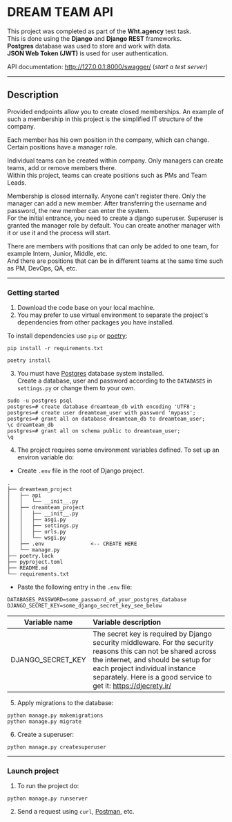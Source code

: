 # DREAM TEAM API

This project was completed as part of the **Wht.agency** test task.<br>
This is done using the **Django** and **Django REST** frameworks. <br>
**Postgres** database was used to store and work with data.<br>
**JSON Web Token (JWT)** is used for user authentication.

API documentation: http://127.0.0.1:8000/swagger/ (*start a test server*)
<hr>

## Description
Provided endpoints allow you to create closed memberships.
An example of such a membership in this project is the simplified IT structure of the company.

Each member has his own position in the company, which can change. Certain positions have a manager role.

Individual teams can be created within company. Only managers can create teams, add or remove members there.<br>
Within this project, teams can create positions such as PMs and Team Leads.

Membership is closed internally. Anyone can't register there. Only the manager can add a new member.
After transferring the username and password, the new member can enter the system.<br>
For the initial entrance, you need to create a django superuser. Superuser is granted the manager role by default.
You can create another manager with it or use it and the process will start.

There are members with positions that can only be added to one team, for example Intern, Junior, Middle, etc. <br>
And there are positions that can be in different teams at the same time such as PM, DevOps, QA, etc.


<hr>

### Getting started
1. Download the code base on your local machine.
2. You may prefer to use virtual environment 
to separate the project's dependencies from other packages you have installed.

To install dependencies use `pip` or [poetry](https://python-poetry.org/):
```commandline
pip install -r requirements.txt
```
```commandline
poetry install
```

3. You must have [Postgres](https://www.postgresql.org/) database system installed. <br  >
Сreate a database, user and password according to the `DATABASES` in `settings.py` or change them to your own.
```commandline
sudo -u postgres psql
postgres=# create database dreamteam_db with encoding 'UTF8';
postgres=# create user dreamteam_user with password 'mypass';
postgres=# grant all on database dreamteam_db to dreamteam_user;
\c dreamteam_db
postgres=# grant all on schema public to dreamteam_user;
\q
```

4. The project requires some environment variables defined. To set up an environ variable do:

- Create `.env` file in the root of Django project.
```
.
├── dreamteam_project
│   ├── api
│   │   └── __init__.py
│   ├── dreamteam_project
│   │   ├── __init__.py
│   │   ├── asgi.py
│   │   ├── settings.py
│   │   ├── urls.py
│   │   └── wsgi.py
│   ├── .env               <-- CREATE HERE
│   └── manage.py
├── poetry.lock
├── pyproject.toml
├── README.md
└── requirements.txt
```

- Paste the following entry in the `.env` file:
```
DATABASES_PASSWORD=some_password_of_your_postgres_database
DJANGO_SECRET_KEY=some_django_secret_key_see_below
```
|  Variable name	  | Variable description                                                                                                                                                                                                                                       |
|:----------------:|:-----------------------------------------------------------------------------------------------------------------------------------------------------------------------------------------------------------------------------------------------------------|
|DJANGO_SECRET_KEY	| The secret key is required by Django security middleware. For the security reasons this can not be shared across the internet, and should be setup for each project individual instance separately. Here is a good service to get it: https://djecrety.ir/ |

5. Apply migrations to the database:
```commandline
python manage.py makemigrations
python manage.py migrate
```
6. Сreate a superuser:
```commandline
python manage.py createsuperuser
```
<hr>

### Launch project

1. To run the project do:
```
python manage.py runserver
```
2. Send a request using `curl`, [Postman](www.postman.com), etc.
